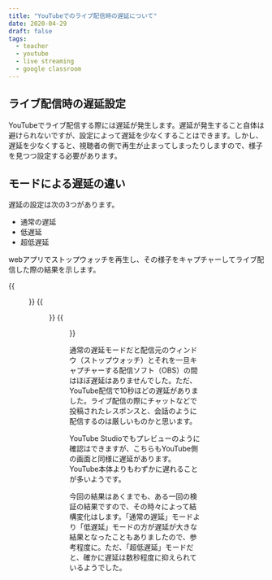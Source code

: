 ```yaml
---
title: "YouTubeでのライブ配信時の遅延について"
date: 2020-04-29
draft: false
tags: 
  - teacher
  - youtube
  - live streaming
  - google classroom
---
```


## ライブ配信時の遅延設定
YouTubeでライブ配信する際には遅延が発生します。遅延が発生すること自体は避けられないですが、設定によって遅延を少なくすることはできます。しかし、遅延を少なくすると、視聴者の側で再生が止まってしまったりしますので、様子を見つつ設定する必要があります。

## モードによる遅延の違い
遅延の設定は次の3つがあります。

- 通常の遅延
- 低遅延
- 超低遅延

webアプリでストップウォッチを再生し、その様子をキャプチャーしてライブ配信した際の結果を示します。

{{<figure src="mode1.png" title="「通常の遅延」モード" class="center">}}
{{<figure src="mode2.png" title="「低遅延」モード" class="center">}}
{{<figure src="mode3.png" title="「超低遅延」モード" class="center">}}


通常の遅延モードだと配信元のウィンドウ（ストップウォッチ）とそれを一旦キャプチャーする配信ソフト（OBS）の間はほぼ遅延はありませんでした。ただ、YouTube配信で10秒ほどの遅延がありました。ライブ配信の際にチャットなどで投稿されたレスポンスと、会話のように配信するのは厳しいものかと思います。

YouTube Studioでもプレビューのように確認はできますが、こちらもYouTube側の画面と同様に遅延があります。YouTube本体よりもわずかに遅れることが多いようです。

今回の結果はあくまでも、ある一回の検証の結果ですので、その時々によって結構変化はします。「通常の遅延」モードより「低遅延」モードの方が遅延が大きな結果となったこともありましたので、参考程度に。ただ、「超低遅延」モードだと、確かに遅延は数秒程度に抑えられているようでした。


